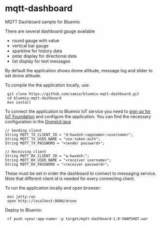 # mqtt-dashboard
MQTT Dashboard sample for Bluemix

There are several dashboard gauge available
 * round gauge with value 
 * vertical bar gauge 
 * sparkline for history data
 * polar display for directional data
 * list display for text messages

By default the application shows drone altitude, message log and slider to set drone altitude.

To compile the the application locally, use:

     git clone https://github.com/samie/bluemix-mqtt-dashboard.git
     cd bluemix-mqtt-dashboard
     mvn install

To connect the application to Bluemix IoT service you need to [sign up for IoT Foundation](https://www-968.ibm.com/marketplace/cloud/buy-internet-of-things-foundation/us/en-us)
and configure the application. You can find the necessary configuration in the [DroneUI.java](src/main/java/org/vaadin/se/bluemix/DroneUI.java)

    // Sending client
    String MQTT_TX_CLIENT_ID = "d:kwxdxh:<appname>:<username>";
    String MQTT_TX_USER_NAME = "use-token-auth";
    String MQTT_TX_PASSWORD = "<sender password>";

    // Receiving client
    String MQTT_RX_CLIENT_ID = "a:kwxdxh:";
    String MQTT_RX_USER_NAME = "<receiver username>";
    String MQTT_RX_PASSWORD = "<receiver password>";

These must be set in order the dashboard to connect to messaging service. Note that different client id is needed for every connecting client.

To run the application locally and open browser:

     mvn jetty:run
     open http://localhost:8080/drone

Deploy to Bluemix:

     cf push <your-app-name> -p target/mqtt-dashboard-1.0-SNAPSHOT.war
